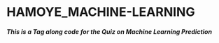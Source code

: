 # HAMOYE_MACHINE-LEARNING
##### This is a Tag along code for the Quiz on Machine Learning Prediction
